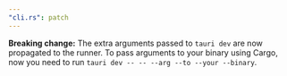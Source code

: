 ```yaml
---
"cli.rs": patch
---
```


**Breaking change:** The extra arguments passed to `tauri dev` are now propagated to the runner. To pass arguments to your binary using Cargo, now you need to run `tauri dev -- -- --arg --to --your --binary`.
